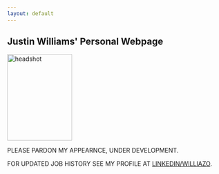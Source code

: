 ```yaml
---
layout: default
---
```

## Justin Williams' Personal Webpage

<img src="{{site.url }}/images/personal_photo.jpg" alt="headshot" height="200px" width="150px"/>

PLEASE PARDON MY APPEARNCE, UNDER DEVELOPMENT. 

FOR UPDATED JOB HISTORY SEE MY PROFILE AT <a href = "https://www.linkedin.com/in/williazo/">LINKEDIN/WILLIAZO</a>.

